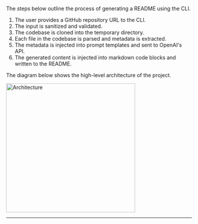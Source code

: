 The steps below outline the process of generating a README using the CLI.

1. The user provides a GitHub repository URL to the CLI.
2. The input is sanitized and validated.
3. The codebase is cloned into the temporary directory.
4. Each file in the codebase is parsed and metadata is extracted.
5. The metadata is injected into prompt templates and sent to OpenAI's API.
6. The generated content is injected into markdown code blocks and written to the README.


The diagram below shows the high-level architecture of the project.

<div align="left">
    <img src="https://raw.githubusercontent.com/eli64s/readme-ai/main/examples/images/how-it-works.png" alt="Architecture" width="350" />
</div>

---
